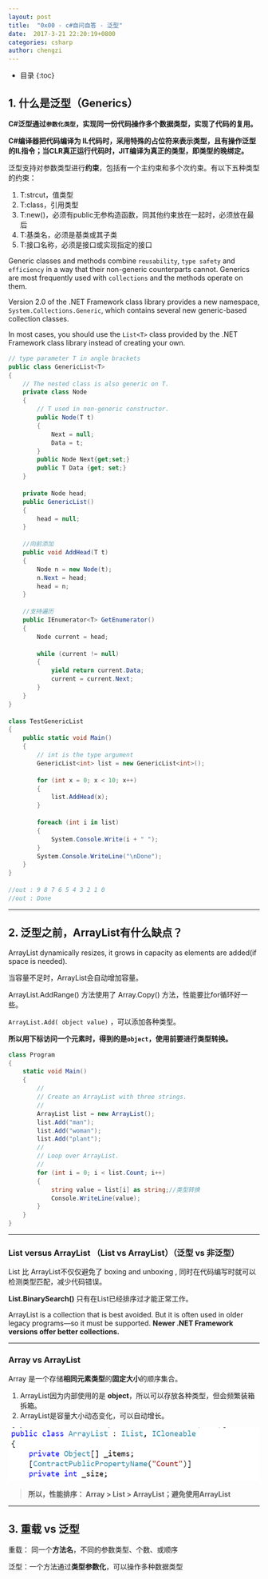 ```yaml
---
layout: post
title:  "0x00 - c#自问自答 - 泛型"
date:  2017-3-21 22:20:19+0800
categories: csharp
author: chengzi
---
```


* 目录
{:toc}

## 1. 什么是泛型（Generics）

**C#泛型通过`参数化类型`，实现同一份代码操作多个数据类型，实现了代码的复用。**

**C#编译器把代码编译为 IL代码时，采用特殊的占位符来表示类型，且有操作泛型的IL指令；当CLR真正运行代码时，JIT编译为真正的类型，即类型的晚绑定。**

泛型支持对参数类型进行**约束**，包括有一个主约束和多个次约束。有以下五种类型的约束：

1. T:strcut，值类型
2. T:class，引用类型
3. T:new()，必须有public无参构造函数，同其他约束放在一起时，必须放在最后
4. T:基类名，必须是基类或其子类
5. T:接口名称，必须是接口或实现指定的接口


Generic classes and methods combine `reusability`, `type safety` and `efficiency` in a way that their non-generic counterparts cannot. Generics are most frequently used with `collections` and the methods operate on them. 

Version 2.0 of the .NET Framework  class library provides a new namespace, `System.Collections.Generic`, which contains several new generic-based collection classes. 

In most cases, you should use the `List<T>` class provided by the .NET Framework class library instead of creating your own.


``` csharp
// type parameter T in angle brackets
public class GenericList<T> 
{
    // The nested class is also generic on T.
    private class Node
    {
        // T used in non-generic constructor.
        public Node(T t)
        {
            Next = null;
            Data = t;
        }
        public Node Next{get;set;}
        public T Data {get; set;} 
    }

    private Node head;
    public GenericList() 
    {
        head = null;
    }

    //向前添加
    public void AddHead(T t) 
    {
        Node n = new Node(t);
        n.Next = head;
        head = n;
    }

    //支持遍历
    public IEnumerator<T> GetEnumerator()
    {
        Node current = head;

        while (current != null)
        {
            yield return current.Data;
            current = current.Next;
        }
    }
}

class TestGenericList
{
    public static void Main()
    {
        // int is the type argument
        GenericList<int> list = new GenericList<int>();

        for (int x = 0; x < 10; x++)
        {
            list.AddHead(x);
        }

        foreach (int i in list)
        {
            System.Console.Write(i + " ");
        }
        System.Console.WriteLine("\nDone");
    }
}

//out : 9 8 7 6 5 4 3 2 1 0
//out : Done
```
----------------

## 2. 泛型之前，ArrayList有什么缺点？

ArrayList dynamically resizes, it grows in capacity  as elements are added(if space is needed).

当容量不足时，ArrayList会自动增加容量。

ArrayList.AddRange() 方法使用了 Array.Copy() 方法，性能要比for循环好一些。

`ArrayList.Add( object value)` ，可以添加各种类型。

**所以用下标访问一个元素时，得到的是`object`，使用前要进行类型转换。**

``` csharp
class Program
{
    static void Main()
    {
        //
        // Create an ArrayList with three strings.
        //
        ArrayList list = new ArrayList();
        list.Add("man");
        list.Add("woman");
        list.Add("plant");
        //
        // Loop over ArrayList.
        //
        for (int i = 0; i < list.Count; i++)
        {
            string value = list[i] as string;//类型转换
            Console.WriteLine(value);
        }
    }
}
```
----------------
### List versus ArrayList （List vs ArrayList）（泛型 vs 非泛型）

List 比 ArrayList不仅仅避免了 boxing and unboxing , 同时在代码编写时就可以检测类型匹配，减少代码错误。

**List.BinarySearch()** 只有在List已经排序过才能正常工作。

ArrayList is a collection that is best avoided. But it is often used in older legacy programs—so it must be supported. **Newer .NET Framework versions offer better collections.**

----------------
### Array vs ArrayList

Array 是一个存储**相同元素类型**的**固定大小**的顺序集合。

1. ArrayList因为内部使用的是 **object**，所以可以存放各种类型，但会频繁装箱拆箱。
2. ArrayList是容量大小动态变化，可以自动增长。

![ArrayList](/images/src-ArrayList.png)

> **所以，性能排序： Array >  List  > ArrayList；避免使用ArrayList**

---------------
## 3. 重载 vs 泛型

重载： 同一个**方法名**，不同的参数类型、个数、或顺序

泛型：一个方法通过**类型参数化**，可以操作多种数据类型

